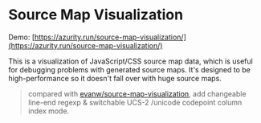# Source Map Visualization

Demo: [https://azurity.run/source-map-visualization/](https://azurity.run/source-map-visualization/)

This is a visualization of JavaScript/CSS source map data, which is useful for debugging problems with generated source maps. It's designed to be high-performance so it doesn't fall over with huge source maps.

> compared with [evanw/source-map-visualization](https://github.com/evanw/source-map-visualization), add changeable line-end regexp & switchable UCS-2 /unicode codepoint column index mode.
